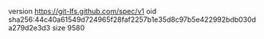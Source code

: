 version https://git-lfs.github.com/spec/v1
oid sha256:44c40a61549d724965f28faf2257b1e35d8c97b5e422992bdb030da279d2e3d3
size 9580
